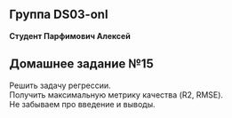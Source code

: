 ## Группа DS03-onl

__Студент Парфимович Алексей__

## Домашнее задание №15

Решить задачу регрессии.  
Получить максимальную метрику качества (R2, RMSE).  
Не забываем про введение и выводы.  